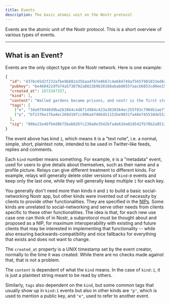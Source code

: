 ```yaml
---
title: Events
description: The basic atomic unit on the Nostr protocol
---
```


Events are the atomic unit of the Nostr protocol. This is a short overview of various types of events.

---

## What is an Event?

Events are the only object type on the Nostr network. Here is one example:

```json
{
  "id": "4376c65d2f232afbe9b882a35baa4f6fe8667c4e684749af565f981833ed6a65",
  "pubkey": "6e468422dfb74a5738702a8823b9b28168abab8655faacb6853cd0ee15deee93",
  "created_at": 1673347337,
  "kind": 1,
  "content": "Walled gardens became prisons, and nostr is the first step towards tearing down the prison walls.",
  "tags": [
    ["e", "3da979448d9ba263864c4d6f14984c423a3838364ec255f03c7904b1ae77f206"],
    ["p", "bf2376e17ba4ec269d10fcc996a4746b451152be9031fa48e74553dde5526bce"]
  ],
  "sig": "908a15e46fb4d8675bab026fc230a0e3542bfade63da02d542fb78b2a8513fcd0092619a2c8c1221e581946e0191f2af505dfdf8657a414dbca329186f009262"
}
```

The event above has kind `1`, which means it is a "text note", i.e. a normal, simple, short, plaintext note, intended to be used in Twitter-like feeds, replies and comments.

Each `kind` number means something. For example, `0` is a "metadata" event, used for users to give details about themselves, such as their name and a profile picture. Relays can give different treatment to different kinds. For example, relays will generally delete older versions of `kind:0` events and keep only the last one, while they will generally keep multiple `1` for each key.

You generally don't need more than kinds `0` and `1` to build a basic social-networking Nostr app, but other kinds were invented out of necessity by clients to provide other functionalities. They are specified in the [NIPs](/nips). Some kinds are unrelated to social-networking and serve other needs from clients specific to these other functionalities. The idea is that, for each new use case one can think of in Nostr, a subprotocol must be thought about and proposed as a NIP, for maximum interoperability with existing and future clients that may be interested in implementing that functionality -- while also ensuring backwards-compatibility and nice fallbacks for everything that exists and does not want to change.

The `created_at` property is a UNIX timestamp set by the event creator, normally to the time it was created. While there are no checks made against that, that is not a problem.

The `content` is dependent of what the `kind` means. In the case of `kind:1`, it is just a plaintext string meant to be read by others.

Similarly, `tags` also dependent on the `kind`, but some common tags that usually show up in `kind:1` events but also in other kinds are `"p"`, which is used to mention a public key, and `"e"`, used to refer to another event.
